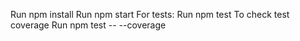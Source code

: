 Run npm install
Run npm start
For tests: Run npm test
To check test coverage Run npm test -- --coverage
